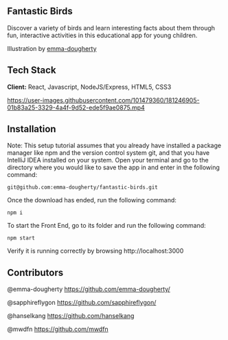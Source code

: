 ## Fantastic Birds

Discover a variety of birds and learn interesting facts about them through fun, interactive activities in this educational app for young children.

Illustration by [emma-dougherty](https://github.com/emma-dougherty/)

## Tech Stack

**Client:** React, Javascript, NodeJS/Express, HTML5, CSS3 

https://user-images.githubusercontent.com/101479360/181246905-01b83a25-3329-4a4f-9d52-ede5f9ae0875.mp4

## Installation

Note: This setup tutorial assumes that you already have installed a package manager like npm and the version control system git, and that you have IntelliJ IDEA installed on your system. Open your terminal and go to the directory where you would like to save the app in and enter in the following command:

  ``git@github.com:emma-dougherty/fantastic-birds.git``
 
Once the download has ended, run the following command:

  ``npm i``
 
To start the Front End, go to its folder and run the following command:

`` npm start ``

Verify it is running correctly by browsing http://localhost:3000

## Contributors

@emma-dougherty https://github.com/emma-dougherty/

@sapphireflygon https://github.com/sapphireflygon/

@hanselkang https://github.com/hanselkang

@mwdfn https://github.com/mwdfn
